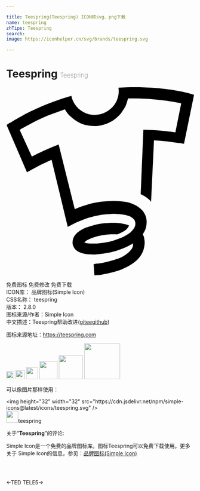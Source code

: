 ```yaml
---

title: Teespring(Teespring) ICON转svg、png下载
name: teespring
zhTips: Teespring
search: 
image: https://iconhelper.cn/svg/brands/teespring.svg

---
```


# Teespring  <small style="font-size: 60%;font-weight: 100">Teespring</small>

<div id="svg" class="svg-wrap">
<svg role="img" viewBox="0 0 24 24" xmlns="http://www.w3.org/2000/svg"><title>Teespring icon</title><path d="M23.86.952c.029 0 .056.004.07.011.015.009.023.027.023.061L22.69 7.176v.029h-.059c-.009 0-.045 0-.104-.016h-.044c-.082-.014-.15-.028-.215-.044-.063-.015-.134-.015-.209-.015-.547-.09-1.085-.164-1.613-.225-.533-.06-1.063-.104-1.594-.135l-.374 7.861-.069-.12c0-.016-.016-.016-.016-.03l-.015-.016c-.016 0-.029 0-.044-.014-.016-.016-.016-.03-.016-.045-.03-.016-.06-.031-.074-.061-.016-.015-.046-.045-.075-.061-.09-.074-.18-.148-.284-.223-.119-.075-.224-.15-.329-.21l-.179-.089-.164-.09c-.016 0-.03 0-.045-.016l-.015-.029.344-8.203h.118c.12 0 .255 0 .39.014.134.016.283.016.418.016l.822.045c.269.016.537.045.806.075l.419.044.404.045h.091c.035 0 .09.016.148.029.076.016.165.03.254.03.091.016.165.016.21.046l.747-3.691c-.015 0-.036 0-.066-.015l-.12-.046c-.522-.104-1.061-.193-1.6-.283-.537-.074-1.079-.135-1.628-.179-.418-.046-.848-.075-1.285-.09-.426-.015-.866-.03-1.3-.03h-.792c0 .03 0 .061-.015.09l-.045.148-.043.14c-.016.089-.045.194-.086.284-.041.104-.074.193-.104.283-.097.18-.194.344-.296.493-.102.165-.206.313-.314.478-.25.3-.531.554-.844.777-.306.225-.643.404-1.001.538-.245.09-.499.165-.762.21-.254.045-.513.074-.776.074-.141 0-.284 0-.434-.016-.15-.014-.293-.029-.434-.059-.404-.074-.793-.209-1.158-.403-.366-.194-.698-.434-.992-.717-.165-.135-.299-.284-.419-.434-.11-.149-.224-.314-.333-.493l-.714.254-.718.269c-.485.164-.962.359-1.43.568-.463.209-.926.434-1.377.672l-.688.374c-.227.134-.456.254-.69.374v.014c0 .016-.01.016-.026.016l-.088.044-.037.029L3.263 8.85l.198-.105c.06-.03.134-.075.211-.105.486-.254.979-.478 1.48-.702.496-.209 1-.418 1.494-.612h.044l2.052 8.231c.329-.142.636-.263.924-.363.294-.102.567-.191.837-.269.514-.141 1.046-.247 1.591-.317.546-.064 1.092-.104 1.639-.104.283 0 .567.016.852.04.27.029.523.059.762.104.284.061.553.15.807.24.239.104.463.208.657.357.225.15.419.314.583.509.149.194.284.403.374.628.089.238.135.478.149.747 0 .269-.03.522-.09.762-.03.134-.074.254-.12.358-.06.12-.119.238-.193.344 0 .015 0 .03-.015.03-.016 0-.016.015-.016.029l-.045.045c-.015.015-.015.03-.015.045s0 .029.015.044l.03.062v.029l.015.029.09.195c.015.059.029.134.029.192.061.254.075.51.045.777-.03.285-.09.554-.179.808-.165.434-.419.807-.763 1.149-.357.345-.807.644-1.344.912-.42.225-.883.404-1.375.553-.508.149-1.061.283-1.674.389-.15.03-.284.06-.418.076l-.389.015-.253.028-.105-1.418v-.016h.045l.03-.015h.149l.06-.046h.18c.06 0 .104-.015.149-.015.283-.045.553-.09.807-.148.27-.062.523-.12.792-.195.269-.074.522-.149.762-.239.239-.073.464-.179.688-.283.254-.135.464-.269.643-.418.18-.149.329-.3.448-.449.075-.09.149-.193.195-.298.044-.104.074-.21.088-.329v-.225l-.119.09c-.015.015-.045.029-.074.044l-.104.047c-.21.134-.434.237-.673.343-.238.104-.493.209-.762.299-.254.09-.508.179-.777.239-.27.073-.538.135-.792.179-.284.045-.554.09-.821.119-.27.031-.538.061-.807.076h-.15c-.254 0-.493 0-.701-.03-.225-.015-.42-.061-.613-.104-.283-.075-.523-.181-.732-.314-.209-.135-.358-.298-.448-.508-.104-.18-.164-.389-.149-.628 0-.225.06-.448.165-.656.104-.195.254-.374.433-.539.18-.164.403-.313.657-.448.21-.104.434-.209.688-.284.238-.074.508-.164.791-.239.225-.059.479-.119.747-.164.27-.044.554-.074.867-.09.104-.015.224-.029.343-.029.121-.015.24-.015.375-.015h.447l.449.044c.134.016.268.03.402.061.135.029.254.045.374.074.075.015.149.045.209.061l.165.059h.014c.016 0 .031.016.031.016l.015.016.044.029-.029.029c-.135.314-.373.568-.747.747-.374.195-.628.314-.792.358h-.014c-.015-.015-.029-.029-.035-.029h-.434c-.138 0-.273 0-.406.015-.135.015-.264.015-.389.029-.279.03-.553.076-.818.12-.268.046-.516.119-.746.195-.145.044-.279.089-.404.148-.124.045-.238.091-.35.149-.063.03-.119.061-.175.09-.054.029-.104.06-.149.091-.029.029-.074.059-.119.089s-.086.074-.119.12c.014 0 .039 0 .06.014l.134.031v.029c.061.015.12.029.18.029.064 0 .135.015.209.015.064.016.127.021.19.021h.603c.254 0 .514-.015.785-.06.27-.041.55-.074.831-.13.284-.061.544-.126.792-.209.246-.076.486-.165.722-.254.134-.045.254-.105.358-.15.119-.06.225-.119.344-.18l.283-.163c.105-.062.225-.135.33-.209.164-.14.313-.314.463-.509.164-.194.239-.418.239-.663 0-.127-.016-.239-.06-.344-.03-.105-.09-.194-.18-.27-.074-.074-.164-.149-.254-.209s-.194-.119-.329-.164c-.254-.09-.523-.164-.808-.194-.268-.039-.508-.06-.731-.06-.075-.016-.149-.016-.239-.016h-.225c-.47 0-.938.035-1.405.105-.468.074-.927.164-1.38.299-.254.06-.5.134-.75.224-.254.104-.516.194-.796.313-.218.09-.444.18-.679.299l-.747.389-.045.03-2.065-8.561-.09.044-.094.045c-.502.223-.993.448-1.476.702-.488.254-.963.508-1.43.777l-.049.029L.046 4.828c0-.016.007-.022.024-.029l.115-.083c.031-.015.063-.036.096-.06.029-.022.053-.041.07-.061.014 0 .026 0 .033-.008h.012c.109-.061.225-.12.34-.194l.364-.224c.216-.119.44-.254.664-.374.24-.119.449-.254.674-.373.462-.238.925-.463 1.388-.672.479-.225.957-.434 1.42-.613.508-.194 1.001-.373 1.494-.537.493-.18 1.001-.344 1.523-.479l.046-.031v.046c.075.313.18.598.344.882.164.268.359.507.582.732.284.238.598.434.956.582.359.135.732.209 1.105.209.046 0 .09-.014.135-.014.037-.016.08-.016.126-.016.374-.03.739-.135 1.091-.314.35-.18.658-.402.922-.688.299-.328.523-.701.643-1.12.135-.418.18-.866.104-1.315l.045-.015 1.016-.044C15.723 0 16.051 0 16.395 0h.643c.553.016 1.091.045 1.629.074.537.031 1.077.09 1.613.15.522.06 1.03.135 1.538.224.51.09 1.003.194 1.511.329l.045.015.089.03.18.045c.06.015.12.029.164.059h.016c.015 0 .03.016.045.016l.029.015-.037-.005z"/></svg>
</div>
<detail full-name='teespring'></detail>

<div class="detail-page">
<p>
<span><span class="badge-success badge">免费图标</span> <span class="badge-success badge">免费修改</span>  <span class="badge-success badge">免费下载</span> </span>
<br/>
<span>
ICON库：
<span class="badge-secondary badge">品牌图标(Simple Icon)</span> 
</span>
<br/>
<span>
CSS名称：
<span class="badge-secondary badge">teespring</span> 
</span>

<br/>
<span>
版本：
<span class="badge-secondary badge">2.8.0</span> 
</span>
<br/>
<span>图标来源/作者：<span class="badge-light badge">Simple Icon</span></span> 
<br/>
<span class="zh-detail">中文描述：<span class="badge-primary badge">Teespring</span><span class="help-link"><span>帮助改进</span>(<a href="https://gitee.com/liuwave/icon-helper/edit/master/json/brands/teespring.json" target="_blank" rel="noopener noreferrer">gitee</a><a href="https://github.com/liuwave/icon-helper/edit/master/json/brands/teespring.json" target="_blank" rel="noopener noreferrer">github</a></span>)</span><br/>
</p>
</div><div class="description description alert alert-light"><p>图标来源地址：<a href="https://teespring.com" target="_blank" rel="noopener noreferrer">https://teespring.com</a></p></div>
<div class="alert alert-dark">
<img height="21" width="21" src="https://cdn.jsdelivr.net/npm/simple-icons@latest/icons/teespring.svg" />
<img height="24" width="24" src="https://cdn.jsdelivr.net/npm/simple-icons@latest/icons/teespring.svg" />
<img height="32" width="32" src="https://cdn.jsdelivr.net/npm/simple-icons@latest/icons/teespring.svg" />
<img height="48" width="48" src="https://cdn.jsdelivr.net/npm/simple-icons@latest/icons/teespring.svg" />
<img height="64" width="64" src="https://cdn.jsdelivr.net/npm/simple-icons@latest/icons/teespring.svg" />
<img height="96" width="96" src="https://cdn.jsdelivr.net/npm/simple-icons@latest/icons/teespring.svg" />

</div>
<div>
  <p>可以像图片那样使用：    
  </p>
  <div class="alert alert-primary" style="font-size: 14px">
    &lt;img height="32" width="32" src="https://cdn.jsdelivr.net/npm/simple-icons@latest/icons/teespring.svg" /&gt;
    <copy-btn content='<img height="32" width="32" src="https://cdn.jsdelivr.net/npm/simple-icons@latest/icons/teespring.svg" />'></copy-btn>
  </div>
  <div class="alert alert-secondary">
    <img height="32" width="32" src="https://cdn.jsdelivr.net/npm/simple-icons@latest/icons/teespring.svg" />teespring
    <copy-btn content="teespring" btn-title="复制图标名称"></copy-btn>
  </div>
</div>
<div class="icon-detail__container">
<p>关于“<b>Teespring</b>”的评论:</p>
</div>
<Vssue title="关于“Teespring”的评论" />
<div><p>Simple Icon是一个免费的品牌图标库。图标Teespring可以免费下载使用。更多关于  Simple Icon的信息，参见：<a target="_blank" href="https://iconhelper.cn/brands.html">品牌图标(Simple Icon)</a>
</p></div>


<div style="padding:2rem 0 " class="page-nav"><p class="inner"><span class="prev">←<router-link to="/icon/ted.html">TED</router-link></span> <span class="next"><router-link to="/icon/tele5.html">TELE5</router-link>→</span></p></div>
